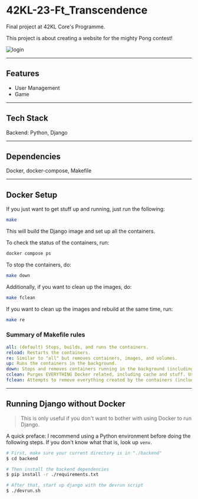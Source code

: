 # 42KL-23-Ft_Transcendence

Final project at 42KL Core's Programme.

This project is about creating a website for the mighty Pong contest!

![login](https://github.com/user-attachments/assets/88dfcfcd-0844-4a23-878c-e1e247b02007)

_____

## Features
* User Management
* Game

_______
## Tech Stack
Backend: Python, Django

________
## Dependencies
Docker, docker-compose, Makefile

______
## Docker Setup
If you just want to get stuff up and running, just run the following:
```sh
make
```
This will build the Django image and set up all the containers.

To check the status of the containers, run:
```sh
docker compose ps
```

To stop the containers, do:
```sh
make down
```

Additionally, if you want to clean up the images, do:
```sh
make fclean
```

If you want to clean up the images and rebuild at the same time, run:
```sh
make re
```

### Summary of Makefile rules
```yaml
all: (default) Stops, builds, and runs the containers.
reload: Restarts the containers.
re: Similar to "all" but removes containers, images, and volumes.
up: Runs the containers in the background.
down: Stops and removes containers running in the background (including networks)
cclean: Purges EVERYTHING Docker related, including cache and stuff. Use with caution.
fclean: Attempts to remove everything created by the containers (including volumes and images)
```

______
## Running Django without Docker
> This is only useful if you don't want to bother with using Docker to run Django.

A quick preface:
I recommend using a Python environment before doing the following steps.
If you don't know what that is, look up `venv`.

```sh
# First, make sure your current directory is in "./backend"
$ cd backend

# Then install the backend dependencies
$ pip install -r ./requirements.txt

# After that, start up django with the devrun script
$ ./devrun.sh
```
